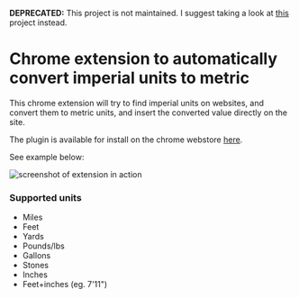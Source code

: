 **DEPRECATED:** This project is not maintained. I suggest taking a look at [this](https://github.com/m1l/Everything-Metric-Firefox) project instead.

# Chrome extension to automatically convert imperial units to metric

This chrome extension will try to find imperial units on websites, and convert them to metric units, and insert the converted value directly on the site.

The plugin is available for install on the chrome webstore [here](https://chrome.google.com/webstore/detail/automatic-imperial-to-met/ggidgjeiboeedjjabheimgdkolnpaoik).

See example below:

![screenshot of extension in action](https://raw.githubusercontent.com/esprimo/imperial-to-metric-chrome-extension/master/imgs/screenshot-before-after.png)

### Supported units
* Miles
* Feet
* Yards
* Pounds/lbs
* Gallons
* Stones
* Inches
* Feet+inches (eg. 7'11")
